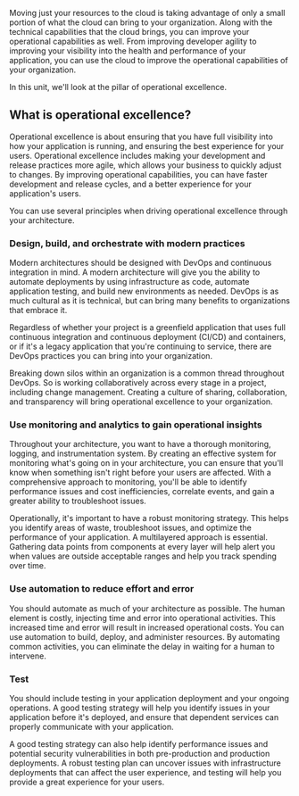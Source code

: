 Moving just your resources to the cloud is taking advantage of only a small portion of what the cloud can bring to your organization. Along with the technical capabilities that the cloud brings, you can improve your operational capabilities as well. From improving developer agility to improving your visibility into the health and performance of your application, you can use the cloud to improve the operational capabilities of your organization.

In this unit, we'll look at the pillar of operational excellence.

## What is operational excellence?

Operational excellence is about ensuring that you have full visibility into how your application is running, and ensuring the best experience for your users. Operational excellence includes making your development and release practices more agile, which allows your business to quickly adjust to changes. By improving operational capabilities, you can have faster development and release cycles, and a better experience for your application's users.

You can use several principles when driving operational excellence through your architecture.

### Design, build, and orchestrate with modern practices

Modern architectures should be designed with DevOps and continuous integration in mind. A modern architecture will give you the ability to automate deployments by using infrastructure as code, automate application testing, and build new environments as needed. DevOps is as much cultural as it is technical, but can bring many benefits to organizations that embrace it.

Regardless of whether your project is a greenfield application that uses full continuous integration and continuous deployment (CI/CD) and containers, or if it's a legacy application that you're continuing to service, there are DevOps practices you can bring into your organization.

Breaking down silos within an organization is a common thread throughout DevOps. So is working collaboratively across every stage in a project, including change management. Creating a culture of sharing, collaboration, and transparency will bring operational excellence to your organization.

### Use monitoring and analytics to gain operational insights

Throughout your architecture, you want to have a thorough monitoring, logging, and instrumentation system. By creating an effective system for monitoring what's going on in your architecture, you can ensure that you'll know when something isn't right before your users are affected. With a comprehensive approach to monitoring, you'll be able to identify performance issues and cost inefficiencies, correlate events, and gain a greater ability to troubleshoot issues.

Operationally, it's important to have a robust monitoring strategy. This helps you identify areas of waste, troubleshoot issues, and optimize the performance of your application. A multilayered approach is essential. Gathering data points from components at every layer will help alert you when values are outside acceptable ranges and help you track spending over time.

### Use automation to reduce effort and error

You should automate as much of your architecture as possible. The human element is costly, injecting time and error into operational activities. This increased time and error will result in increased operational costs. You can use automation to build, deploy, and administer resources. By automating common activities, you can eliminate the delay in waiting for a human to intervene.

### Test

You should include testing in your application deployment and your ongoing operations. A good testing strategy will help you identify issues in your application before it's deployed, and ensure that dependent services can properly communicate with your application.

A good testing strategy can also help identify performance issues and potential security vulnerabilities in both pre-production and production deployments. A robust testing plan can uncover issues with infrastructure deployments that can affect the user experience, and testing will help you provide a great experience for your users.
